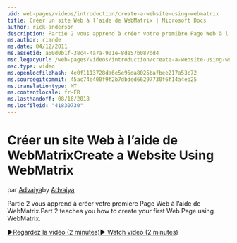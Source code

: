 ```yaml
---
uid: web-pages/videos/introduction/create-a-website-using-webmatrix
title: Créer un site Web à l’aide de WebMatrix | Microsoft Docs
author: rick-anderson
description: Partie 2 vous apprend à créer votre première Page Web à l’aide de WebMatrix.
ms.author: riande
ms.date: 04/12/2011
ms.assetid: a60d0b1f-38c4-4a7a-901e-8de57b087dd4
msc.legacyurl: /web-pages/videos/introduction/create-a-website-using-webmatrix
msc.type: video
ms.openlocfilehash: 4e0f1113728da6e5e95da8025bafbee217a53c72
ms.sourcegitcommit: 45ac74e400f9f2b7dbded66297730f6f14a4eb25
ms.translationtype: MT
ms.contentlocale: fr-FR
ms.lasthandoff: 08/16/2018
ms.locfileid: "41830730"
---
```

<a name="create-a-website-using-webmatrix"></a><span data-ttu-id="38675-103">Créer un site Web à l’aide de WebMatrix</span><span class="sxs-lookup"><span data-stu-id="38675-103">Create a Website Using WebMatrix</span></span>
====================
<span data-ttu-id="38675-104">par [Advaiya](https://twitter.com/Advaiyasolns)</span><span class="sxs-lookup"><span data-stu-id="38675-104">by [Advaiya](https://twitter.com/Advaiyasolns)</span></span>

<span data-ttu-id="38675-105">Partie 2 vous apprend à créer votre première Page Web à l’aide de WebMatrix.</span><span class="sxs-lookup"><span data-stu-id="38675-105">Part 2 teaches you how to create your first Web Page using WebMatrix.</span></span>

[<span data-ttu-id="38675-106">&#9654;Regardez la vidéo (2 minutes)</span><span class="sxs-lookup"><span data-stu-id="38675-106">&#9654; Watch video (2 minutes)</span></span>](https://channel9.msdn.com/Blogs/ASP-NET-Site-Videos/create-a-website-using-webmatrix)
